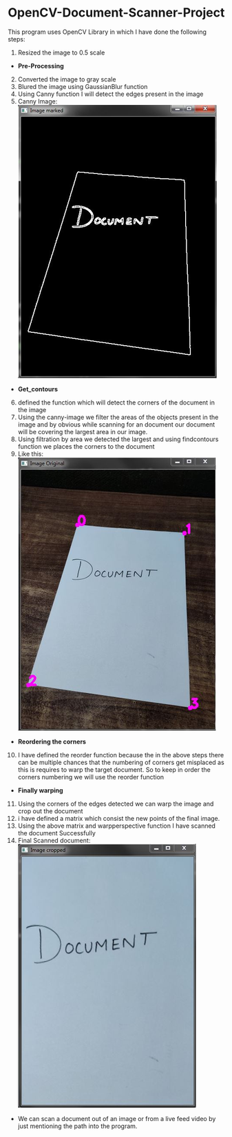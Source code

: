 # OpenCV-Document-Scanner-Project
This program uses OpenCV Library in which I have done the following steps:
1. Resized the image to 0.5 scale
- **Pre-Processing**
2. Converted the image to gray scale
3. Blured the image using GaussianBlur function
4. Using Canny function I will detect the edges present in the image
5. Canny Image: 	\
![Images](images/project2_2.JPG)   
- **Get_contours**
6. defined the function which will detect the corners of the document in the image
7. Using the canny-image we filter the areas of the objects present in the image and by obvious while scanning for an document our document will be covering the largest area in our image. 
8. Using filtration by area we detected the largest and using findcontours function we places the corners to the document
9. Like this:		\
![Images](images/project2_1.JPG)    
- **Reordering the corners**
10. I have defined the reorder function because the in the above steps there can be multiple chances that the numbering of corners get misplaced as this is requires to warp the target document. So to keep in order the corners numbering we will use the reorder function
- **Finally warping**
11. Using the corners of the edges detected we can warp the image and crop out the document
12. i have defined a matrix which consist the new points of the final image.
13. Using the above matrix and warpperspective function I have scanned the document Successfully
14. Final Scanned document:   \
![Images](images/project2_3.JPG)    

- We can scan a document out of an image or from a live feed video by just mentioning the path into the program.



